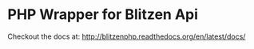 # PHP Wrapper for Blitzen Api

Checkout the docs at: http://blitzenphp.readthedocs.org/en/latest/docs/
